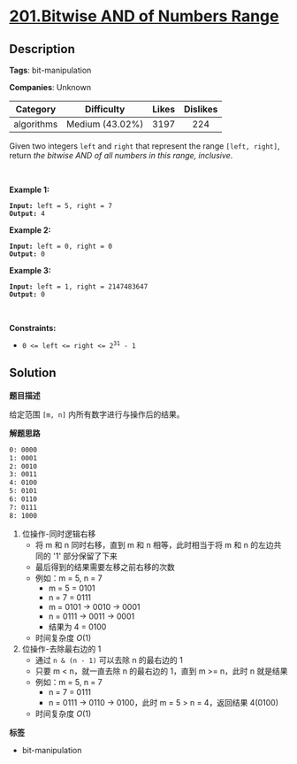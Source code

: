 # [201.Bitwise AND of Numbers Range](https://leetcode.com/problems/bitwise-and-of-numbers-range/description/)

## Description

**Tags**: bit-manipulation

**Companies**: Unknown

|  Category  |   Difficulty    | Likes | Dislikes |
| :--------: | :-------------: | :---: | :------: |
| algorithms | Medium (43.02%) | 3197  |   224    |

<p>Given two integers <code>left</code> and <code>right</code> that represent the range <code>[left, right]</code>, return <em>the bitwise AND of all numbers in this range, inclusive</em>.</p>
<p>&nbsp;</p>
<p><strong class="example">Example 1:</strong></p>
<pre><code><strong>Input:</strong> left = 5, right = 7
<strong>Output:</strong> 4</code></pre>
<p><strong class="example">Example 2:</strong></p>
<pre><code><strong>Input:</strong> left = 0, right = 0
<strong>Output:</strong> 0</code></pre>
<p><strong class="example">Example 3:</strong></p>
<pre><code><strong>Input:</strong> left = 1, right = 2147483647
<strong>Output:</strong> 0</code></pre>
<p>&nbsp;</p>
<p><strong>Constraints:</strong></p>
<ul>
  <li><code>0 &lt;= left &lt;= right &lt;= 2<sup>31</sup> - 1</code></li>
</ul>

## Solution

**题目描述**

给定范围 `[m, n]` 内所有数字进行与操作后的结果。

**解题思路**

```txt
0: 0000
1: 0001
2: 0010
3: 0011
4: 0100
5: 0101
6: 0110
7: 0111
8: 1000
```

1. 位操作-同时逻辑右移
   - 将 m 和 n 同时右移，直到 m 和 n 相等，此时相当于将 m 和 n 的左边共同的 '1' 部分保留了下来
   - 最后得到的结果需要左移之前右移的次数
   - 例如：m = 5, n = 7
     - m = 5 = 0101
     - n = 7 = 0111
     - m = 0101 -> 0010 -> 0001
     - n = 0111 -> 0011 -> 0001
     - 结果为 4 = 0100
   - 时间复杂度 $O(1)$
2. 位操作-去除最右边的 1
   - 通过 `n & (n - 1)` 可以去除 n 的最右边的 1
   - 只要 m < n，就一直去除 n 的最右边的 1，直到 m >= n，此时 n 就是结果
   - 例如：m = 5, n = 7
     - n = 7 = 0111
     - n = 0111 -> 0110 -> 0100，此时 m = 5 > n = 4，返回结果 4(0100)
   - 时间复杂度 $O(1)$

**标签**

- bit-manipulation
